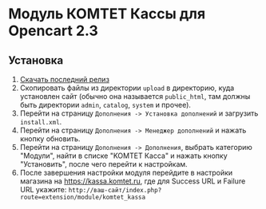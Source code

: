 # Модуль КОМТЕТ Кассы для Opencart 2.3

## Установка

1. [Скачать последний релиз](https://github.com/Komtet/komtet-kassa-opencart-2x/releases)
2. Скопировать файлы из директории `upload` в директорию, куда установлен сайт (обычно она называется `public_html`, там должны быть директории `admin`, `catalog`, `system` и прочее).
3. Перейти на страницу `Дополнения -> Установка дополнений` и загрузить `install.xml`.
4. Перейти на страницу `Дополнения -> Менеджер дополнений` и нажать кнопку обновить.
5. Перейти на страницу `Дополнения -> Дополнения`, выбрать категорию "Модули",
   найти в списке "KOMTET Касса" и нажать кнопку "Установить", после чего перейти к настройкам.
6. После завершения настройки модуля перейдите в настройки магазина на https://kassa.komtet.ru, где для Success URL и Failure URL укажите: `http://ваш-сайт/index.php?route=extension/module/komtet_kassa`
